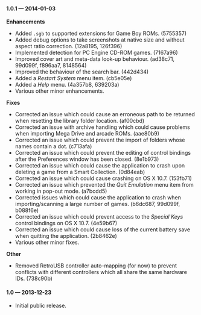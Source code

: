 #### 1.0.1 — 2014-01-03

**Enhancements**
* Added `.sgb` to supported extensions for Game Boy ROMs. (5755357)
* Added debug options to take screenshots at native size and without aspect ratio correction. (12a8195, 126f396)
* Implemented detection for PC Engine CD-ROM games. (7167a96)
* Improved cover art and meta-data look-up behaviour. (ad38c71, 99d099f, f896aa7, 8148564)
* Improved the behaviour of the search bar. (442d434)
* Added a *Restart System* menu item. (cb5e05e)
* Added a *Help* menu. (4a357b8, 639203a)
* Various other minor enhancements.

**Fixes**
* Corrected an issue which could cause an erroneous path to be returned when resetting the library folder location. (af00cbd)
* Corrected an issue with archive handling which could cause problems when importing Mega Drive and arcade ROMs. (aae80b9)
* Corrected an issue which could prevent the import of folders whose names contain a dot. (c713afa)
* Corrected an issue which could prevent the editing of control bindings after the Preferences window has been closed. (8e1b973)
* Corrected an issue which could cause the application to crash upon deleting a game from a Smart Collection. (0d84eab)
* Corrected an issue which could cause crashing on OS X 10.7. (153fb71)
* Corrected an issue which prevented the *Quit Emulation* menu item from working in pop-out mode. (a7bcdd5)
* Corrected issues which could cause the application to crash when importing/scanning a large number of games. (b6dc687, 99d099f, b088f6e)
* Corrected an issue which could prevent access to the *Special Keys* control bindings on OS X 10.7. (4e59b67)
* Corrected an issue which could cause loss of the current battery save when quitting the application. (2b8462e)
* Various other minor fixes.

**Other**
* Removed RetroUSB controller auto-mapping (for now) to prevent conflicts with different controllers which all share the same hardware IDs. (738c90b)

#### 1.0 — 2013-12-23

* Initial public release.